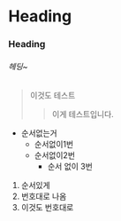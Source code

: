 # Heading
### Heading
###### 헤딩~

> 이것도 테스트
>> 이게 테스트입니다. 

* 순서없는거
	* 순서없이1번
	* 순서없이2번
		* 순서 없이 3번
1. 순서있게
1. 번호대로 나옴
1. 이것도 번호대로

